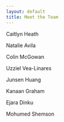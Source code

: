 ```yaml
---
layout: default
title: Meet the Team
---
```


Caitlyn Heath
<!-- <img src="NAME OF IMAGE UPLOADED.png" alt="alt text" width="400" height="250"/> -->

Natalie Avila

Colin McGowan

Uzziel Vea-Linares

Junsen Huang

Kanaan Graham

Ejara Dinku

Mohumed Shemson
